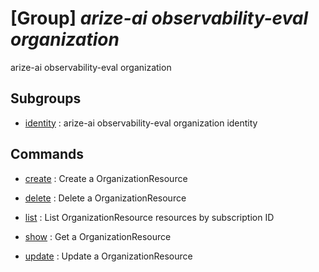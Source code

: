 # [Group] _arize-ai observability-eval organization_

arize-ai observability-eval organization

## Subgroups

- [identity](/Commands/arize-ai/observability-eval/organization/identity/readme.md)
: arize-ai observability-eval organization identity

## Commands

- [create](/Commands/arize-ai/observability-eval/organization/_create.md)
: Create a OrganizationResource

- [delete](/Commands/arize-ai/observability-eval/organization/_delete.md)
: Delete a OrganizationResource

- [list](/Commands/arize-ai/observability-eval/organization/_list.md)
: List OrganizationResource resources by subscription ID

- [show](/Commands/arize-ai/observability-eval/organization/_show.md)
: Get a OrganizationResource

- [update](/Commands/arize-ai/observability-eval/organization/_update.md)
: Update a OrganizationResource
